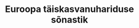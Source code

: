 ---
title: Euroopa täiskasvanuhariduse sõnastik
title_en: European Adult Learning Glossary
notes: Täiskasvanuharidusega seotud terminid
notes_en: Terms related to adult learning
category:
  - Haridus, kultuur ja sport
category_en:
  - Education, Culture and Sport
resources:
  - name: Euroopa taiskasvanuhariduse sõnastik
    url: 'https://www.eurotermbank.com/collections/602'
    format: TMX
    interactive: 'False'
license: OTHER
update_freq: 'http://purl.org/linked-data/sdmx/2009/code#freq-A'
organization: 'Tööhõive, sotsiaalküsimuste ja sotsiaalse kaasatuse peadirektoraat'
maintainer_name: ''
maintainer_email: ''
maintainer_phone: ''
date_issued: '21/03/2020'
date_modified: 2020/10/29
---